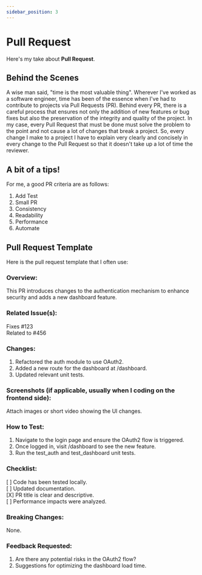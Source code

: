 ```yaml
---
sidebar_position: 3
---
```


# Pull Request

Here's my take about **Pull Request**.

## Behind the Scenes

A wise man said, "time is the most valuable thing". Wherever I've worked as a software engineer, time has been of the essence when I've had to contribute to projects via Pull Requests (PR). Behind every PR, there is a careful process that ensures not only the addition of new features or bug fixes but also the preservation of the integrity and quality of the project. In my case, every Pull Request that must be done must solve the problem to the point and not cause a lot of changes that break a project. So, every change I make to a project I have to explain very clearly and concisely in every change to the Pull Request so that it doesn't take up a lot of time the reviewer.

## A bit of a tips!
For me, a good PR criteria are as follows:
1. Add Test
2. Small PR
3. Consistency
4. Readability
5. Performance
6. Automate

## Pull Request Template
Here is the pull request template that I often use:

### Overview:

This PR introduces changes to the authentication mechanism to enhance security and adds a new dashboard feature.

### Related Issue(s):

Fixes #123 \
Related to #456

### Changes:

1. Refactored the auth module to use OAuth2.
2. Added a new route for the dashboard at /dashboard.
3. Updated relevant unit tests.

### Screenshots (if applicable, usually when I coding on the frontend side):

Attach images or short video showing the UI changes.

### How to Test:

1. Navigate to the login page and ensure the OAuth2 flow is triggered.
2. Once logged in, visit /dashboard to see the new feature.
3. Run the test_auth and test_dashboard unit tests.

### Checklist:

[ ] Code has been tested locally. \
[ ] Updated documentation. \
[X] PR title is clear and descriptive. \
[ ] Performance impacts were analyzed.

### Breaking Changes:

None.

### Feedback Requested:

1. Are there any potential risks in the OAuth2 flow?
2. Suggestions for optimizing the dashboard load time.